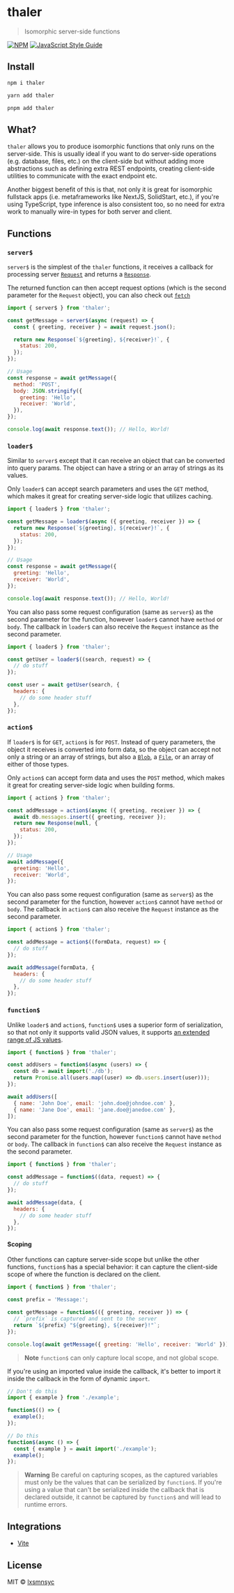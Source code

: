 # thaler

> Isomorphic server-side functions

[![NPM](https://img.shields.io/npm/v/thaler.svg)](https://www.npmjs.com/package/thaler) [![JavaScript Style Guide](https://badgen.net/badge/code%20style/airbnb/ff5a5f?icon=airbnb)](https://github.com/airbnb/javascript)

## Install

```bash
npm i thaler
```

```bash
yarn add thaler
```

```bash
pnpm add thaler
```

## What?

`thaler` allows you to produce isomorphic functions that only runs on the server-side. This is usually ideal if you want to do server-side operations (e.g. database, files, etc.) on the client-side but without adding more abstractions such as defining extra REST endpoints, creating client-side utilities to communicate with the exact endpoint etc.

Another biggest benefit of this is that, not only it is great for isomorphic fullstack apps (i.e. metaframeworks like NextJS, SolidStart, etc.), if you're using TypeScript, type inference is also consistent too, so no need for extra work to manually wire-in types for both server and client.

## Functions

### `server$`

`server$` is the simplest of the `thaler` functions, it receives a callback for processing server [`Request`](https://developer.mozilla.org/en-US/docs/Web/API/Request) and returns a [`Response`](https://developer.mozilla.org/en-US/docs/Web/API/Response).

The returned function can then accept request options (which is the second parameter for the `Request` object), you can also check out [`fetch`](https://developer.mozilla.org/en-US/docs/Web/API/fetch)

```js
import { server$ } from 'thaler';

const getMessage = server$(async (request) => {
  const { greeting, receiver } = await request.json();

  return new Response(`${greeting}, ${receiver}!`, {
    status: 200,
  });
});

// Usage
const response = await getMessage({
  method: 'POST',
  body: JSON.stringify({
    greeting: 'Hello',
    receiver: 'World',
  }),
});

console.log(await response.text()); // Hello, World!
```

### `loader$`

Similar to `server$` except that it can receive an object that can be converted into query params. The object can have a string or an array of strings as its values.

Only `loader$` can accept search parameters and uses the `GET` method, which makes it great for creating server-side logic that utilizes caching.

```js
import { loader$ } from 'thaler';

const getMessage = loader$(async ({ greeting, receiver }) => {
  return new Response(`${greeting}, ${receiver}!`, {
    status: 200,
  });
});

// Usage
const response = await getMessage({
  greeting: 'Hello',
  receiver: 'World',
});

console.log(await response.text()); // Hello, World!
```

You can also pass some request configuration (same as `server$`) as the second parameter for the function, however `loader$` cannot have `method` or `body`. The callback in `loader$` can also receive the `Request` instance as the second parameter.

```js
import { loader$ } from 'thaler';

const getUser = loader$((search, request) => {
  // do stuff
});

const user = await getUser(search, {
  headers: {
    // do some header stuff
  },
});
```

### `action$`

If `loader$` is for `GET`, `action$` is for `POST`. Instead of query parameters, the object it receives is converted into form data, so the object can accept not only a string or an array of strings, but also a [`Blob`](https://developer.mozilla.org/en-US/docs/Web/API/Blob), a [`File`](https://developer.mozilla.org/en-US/docs/Web/API/File), or an array of either of those types.

Only `action$` can accept form data and uses the `POST` method, which makes it great for creating server-side logic when building forms.

```js
import { action$ } from 'thaler';

const addMessage = action$(async ({ greeting, receiver }) => {
  await db.messages.insert({ greeting, receiver });
  return new Response(null, {
    status: 200,
  });
});

// Usage
await addMessage({
  greeting: 'Hello',
  receiver: 'World',
});
```

You can also pass some request configuration (same as `server$`) as the second parameter for the function, however `action$` cannot have `method` or `body`. The callback in `action$` can also receive the `Request` instance as the second parameter.

```js
import { action$ } from 'thaler';

const addMessage = action$((formData, request) => {
  // do stuff
});

await addMessage(formData, {
  headers: {
    // do some header stuff
  },
});
```

### `function$`

Unlike `loader$` and `action$`, `function$` uses a superior form of serialization, so that not only it supports valid JSON values, it supports [an extended range of JS values](https://github.com/lxsmnsyc/seroval#supports).

```js
import { function$ } from 'thaler';

const addUsers = function$(async (users) => {
  const db = await import('./db');
  return Promise.all(users.map((user) => db.users.insert(user)));
});

await addUsers([
  { name: 'John Doe', email: 'john.doe@johndoe.com' },
  { name: 'Jane Doe', email: 'jane.doe@janedoe.com' },
]);
```

You can also pass some request configuration (same as `server$`) as the second parameter for the function, however `function$` cannot have `method` or `body`. The callback in `function$` can also receive the `Request` instance as the second parameter.

```js
import { function$ } from 'thaler';

const addMessage = function$((data, request) => {
  // do stuff
});

await addMessage(data, {
  headers: {
    // do some header stuff
  },
});
```

#### Scoping

Other functions can capture server-side scope but unlike the other functions, `function$` has a special behavior: it can capture the client-side scope of where the function is declared on the client.

```js
import { function$ } from 'thaler';

const prefix = 'Message:';

const getMessage = function$(({ greeting, receiver }) => {
  // `prefix` is captured and sent to the server
  return `${prefix} "${greeting}, ${receiver}!"`;
});

console.log(await getMessage({ greeting: 'Hello', receiver: 'World' })); // Message: "Hello, World!"
```

> **Note**
> `function$` can only capture local scope, and not global scope.

If you're using an imported value inside the callback, it's better to import it inside the callback in the form of dynamic `import`.

```js
// Don't do this
import { example } from './example';

function$(() => {
  example();
});

// Do this
function$(async () => {
  const { example } = await import('./example');
  example();
});
```

> **Warning**
> Be careful on capturing scopes, as the captured variables must only be the values that can be serialized by `function$`. If you're using a value that can't be serialized inside the callback that is declared outside, it cannot be captured by `function$` and will lead to runtime errors.

## Integrations

- [Vite](https://github.com/lxsmnsyc/thaler/tree/main/packages/vite)

## License

MIT © [lxsmnsyc](https://github.com/lxsmnsyc)
